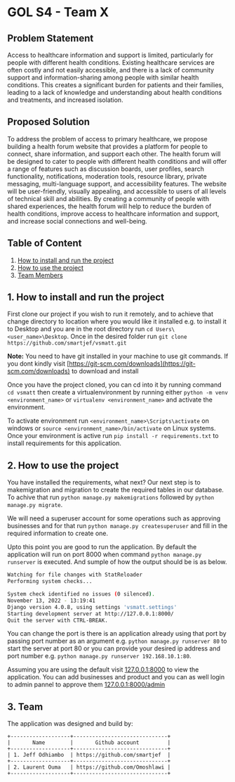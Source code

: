 # GOL S4 - Team X

## Problem Statement
Access to healthcare information and support is limited, particularly for people with different health conditions. Existing healthcare services are often costly and not easily accessible, and there is a lack of community support and information-sharing among people with similar health conditions. This creates a significant burden for patients and their families, leading to a lack of knowledge and understanding about health conditions and treatments, and increased isolation.

## Proposed Solution
To address the problem of access to primary healthcare, we propose building a health forum website that provides a platform for people to connect, share information, and support each other. The health forum will be designed to cater to people with different health conditions and will offer a range of features such as discussion boards, user profiles, search functionality, notifications, moderation tools, resource library, private messaging, multi-language support, and accessibility features. The website will be user-friendly, visually appealing, and accessible to users of all levels of technical skill and abilities. By creating a community of people with shared experiences, the health forum will help to reduce the burden of health conditions, improve access to healthcare information and support, and increase social connections and well-being. 

## Table of Content
1. [How to install and run the project](#1-how-to-install-and-run-the-project)
2. [How to use the project](#2-how-to-use-the-project)
3. [Team Members](#3-team)

## 1. How to install and run the project

First clone our project if you wish to run it remotely, and to achieve that change directory to location where you would like it installed e.g. to install it to Desktop and you are in the root directory run `cd Users\<user_name>\Desktop`. Once in the desired folder run `git clone https://github.com/smartjef/vsmatt.git` 

**Note:** You need to have git installed in your machine to use git commands. If you dont kindly visit [https://git-scm.com/downloads](https://git-scm.com/downloads) to download and install

Once you have the project cloned, you can cd into it by running command `cd vsmatt` then create a virtualenvironment by running either `python -m venv <environment_name>` or `virtualenv <environment_name>` and activate the environment.

To activate environment run `<environment_name>\Scripts\activate` on windows or `source <environment_name>/bin/activate` on Linux systems. Once your environment is active run `pip install -r requirements.txt` to install requirements for this application.

## 2. How to use the project
You have installed the requirements, what next? Our next step is to makemigration and migration to create the required tables in our database. To achive that run `python manage.py makemigrations` followed by `python manage.py migrate`.

We will need a superuser account for some operations such as approving businesses and for that run `python manage.py createsuperuser` and fill in the required information to create one.

Upto this point you are good to run the application. By default the application will run on port 8000 when command `python manage.py runserver` is executed. And sumple of how the output should be is as below.

```bash
Watching for file changes with StatReloader
Performing system checks...

System check identified no issues (0 silenced).
November 13, 2022 - 13:19:41
Django version 4.0.8, using settings 'vsmatt.settings'
Starting development server at http://127.0.0.1:8000/
Quit the server with CTRL-BREAK.
```
You can change the port is there is an application already using that port by passing port number as an argument e.g. `python manage.py runserver 80` to start the server at port 80 or you can provide your desired ip address and port number e.g. `python manage.py runserver 192.168.10.1:80`.

Assuming you are using the default visit [127.0.0.1:8000](http://127.0.0.1:8000) to view the application. You can add businesses and product and you can as well login to admin pannel to approve them [127.0.0.1:8000/admin](http://127.0.0.1:8000/admin)


## 3. Team
The application was designed and build by:

    +-------------------+------------------------------+
    |       Name        |       Github account         |
    +-------------------+------------------------------+
    | 1. Jeff Odhiambo  | https://github.com/smartjef  |
    +-------------------+------------------------------+
    | 2. Laurent Ouma   | https://github.com/Omoshlawi |
    +-------------------+------------------------------+